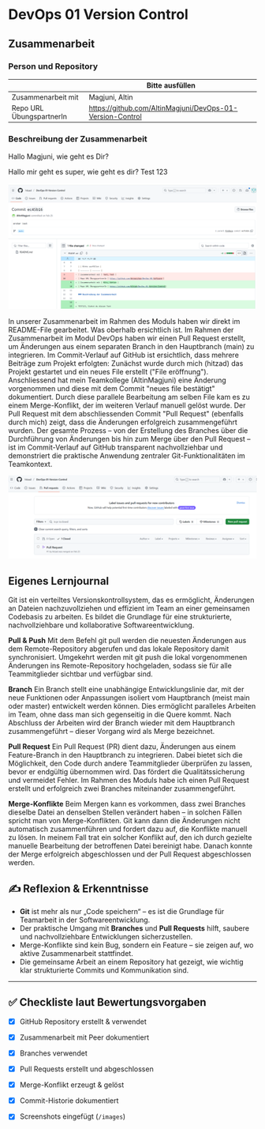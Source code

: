 # DevOps 01 Version Control

## Zusammenarbeit

### Person und Repository

| | Bitte ausfüllen |
| -------- | ------- |
| Zusammenarbeit mit | Magjuni, Altin |
| Repo URL ÜbungspartnerIn | https://github.com/AltinMagjuni/DevOps-01-Version-Control |

### Beschreibung der Zusammenarbeit
Hallo Magjuni, wie geht es Dir?

Hallo mir geht es super, wie geht es dir?
Test 123

![Screenshot](images/CommitAltin.png)

In unserer Zusammenarbeit im Rahmen des Moduls haben wir direkt im README-File gearbeitet. Was oberhalb ersichtlich ist. Im Rahmen der Zusammenarbeit im Modul DevOps haben wir einen Pull Request erstellt, um Änderungen aus einem separaten Branch in den Hauptbranch (main) zu integrieren. Im Commit-Verlauf auf GitHub ist ersichtlich, dass mehrere Beiträge zum Projekt erfolgten: Zunächst wurde durch mich (hitzad) das Projekt gestartet und ein neues File erstellt ("File eröffnung"). Anschliessend hat mein Teamkollege (AltinMagjuni) eine Änderung vorgenommen und diese mit dem Commit "neues file bestätigt" dokumentiert. Durch diese parallele Bearbeitung am selben File kam es zu einem Merge-Konflikt, der im weiteren Verlauf manuell gelöst wurde. Der Pull Request mit dem abschliessenden Commit "Pull Request" (ebenfalls durch mich) zeigt, dass die Änderungen erfolgreich zusammengeführt wurden. Der gesamte Prozess – von der Erstellung des Branches über die Durchführung von Änderungen bis hin zum Merge über den Pull Request – ist im Commit-Verlauf auf GitHub transparent nachvollziehbar und demonstriert die praktische Anwendung zentraler Git-Funktionalitäten im Teamkontext.

![Pullrequest](images/PullRequest.png)

## Eigenes Lernjournal

Git ist ein verteiltes Versionskontrollsystem, das es ermöglicht, Änderungen an Dateien nachzuvollziehen und effizient im Team an einer gemeinsamen Codebasis zu arbeiten. Es bildet die Grundlage für eine strukturierte, nachvollziehbare und kollaborative Softwareentwicklung.

**Pull & Push**
Mit dem Befehl git pull werden die neuesten Änderungen aus dem Remote-Repository abgerufen und das lokale Repository damit synchronisiert. Umgekehrt werden mit git push die lokal vorgenommenen Änderungen ins Remote-Repository hochgeladen, sodass sie für alle Teammitglieder sichtbar und verfügbar sind.

**Branch**
Ein Branch stellt eine unabhängige Entwicklungslinie dar, mit der neue Funktionen oder Anpassungen isoliert vom Hauptbranch (meist main oder master) entwickelt werden können. Dies ermöglicht paralleles Arbeiten im Team, ohne dass man sich gegenseitig in die Quere kommt. Nach Abschluss der Arbeiten wird der Branch wieder mit dem Hauptbranch zusammengeführt – dieser Vorgang wird als Merge bezeichnet.

**Pull Request**
Ein Pull Request (PR) dient dazu, Änderungen aus einem Feature-Branch in den Hauptbranch zu integrieren. Dabei bietet sich die Möglichkeit, den Code durch andere Teammitglieder überprüfen zu lassen, bevor er endgültig übernommen wird. Das fördert die Qualitätssicherung und vermeidet Fehler. Im Rahmen des Moduls habe ich einen Pull Request erstellt und erfolgreich zwei Branches miteinander zusammengeführt.

**Merge-Konflikte**
Beim Mergen kann es vorkommen, dass zwei Branches dieselbe Datei an denselben Stellen verändert haben – in solchen Fällen spricht man von Merge-Konflikten. Git kann dann die Änderungen nicht automatisch zusammenführen und fordert dazu auf, die Konflikte manuell zu lösen. In meinem Fall trat ein solcher Konflikt auf, den ich durch gezielte manuelle Bearbeitung der betroffenen Datei bereinigt habe. Danach konnte der Merge erfolgreich abgeschlossen und der Pull Request abgeschlossen werden.

## ✍️ Reflexion & Erkenntnisse

- **Git** ist mehr als nur „Code speichern“ – es ist die Grundlage für Teamarbeit in der Softwareentwicklung.
- Der praktische Umgang mit **Branches** und **Pull Requests** hilft, saubere und nachvollziehbare Entwicklungen sicherzustellen.
- Merge-Konflikte sind kein Bug, sondern ein Feature – sie zeigen auf, wo aktive Zusammenarbeit stattfindet.
- Die gemeinsame Arbeit an einem Repository hat gezeigt, wie wichtig klar strukturierte Commits und Kommunikation sind.

---

## ✅ Checkliste laut Bewertungsvorgaben

- [x] GitHub Repository erstellt & verwendet  
- [x] Zusammenarbeit mit Peer dokumentiert  
- [x] Branches verwendet  
- [x] Pull Requests erstellt und abgeschlossen  
- [x] Merge-Konflikt erzeugt & gelöst  
- [x] Commit-Historie dokumentiert  
- [x] Screenshots eingefügt (`/images`)  

